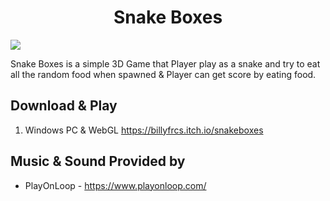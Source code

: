 <h1 align="center">Snake Boxes</h1>

![](https://github.com/BillyFrcs/SnakeBoxes/blob/main/Assets/Gif/SnakeBoxes.gif)

Snake Boxes is a simple 3D Game that Player play as a snake and try to eat all the random food when spawned & Player can get score by eating food.

## Download & Play

1. Windows PC & WebGL https://billyfrcs.itch.io/snakeboxes

## Music & Sound Provided by

 - PlayOnLoop - https://www.playonloop.com/
